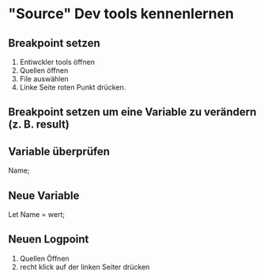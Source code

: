 # "Source" Dev tools kennenlernen

## Breakpoint setzen

1. Entiwckler tools öffnen
2. Quellen öffnen
3. File auswählen
4. Linke Seite roten Punkt drücken.

## Breakpoint setzen um eine Variable zu verändern (z. B. result)

## Variable überprüfen

Name;

## Neue Variable

Let Name = wert;

## Neuen Logpoint

1. Quellen Öffnen
2. recht klick auf der linken Seiter drücken